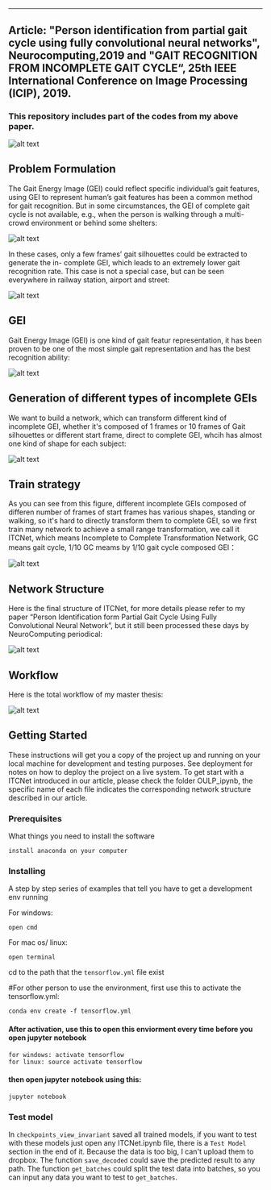 ##

---

[//]: # (Image References)
[image1]: ./example/gait_recognition.png
[image2]: ./example/problem-illustration.jpg
[image3]: ./example/problem-illustration2.jpg
[image4]: ./example/GEI_generation.png
[image5]: ./example/incom_GEI_generation.jpg
[image6]: ./example/train_strategy.jpg
[image7]: ./example/End2End_ITCNet.png
[image8]: ./example/workflow.png

## Article: "Person identification from partial gait cycle using fully convolutional neural networks", Neurocomputing,2019 and "GAIT RECOGNITION FROM INCOMPLETE GAIT CYCLE“, 25th IEEE International Conference on Image Processing (ICIP), 2019.

### This repository includes part of the codes from my above paper.

![alt text][image1]

## Problem Formulation 

The Gait Energy Image (GEI) could reflect specific individual’s gait features, using GEI to represent human’s gait features has been a common method for gait recognition. But in some circumstances, the GEI of complete gait cycle is not available, e.g., when the person is walking through a multi-crowd environment or behind some shelters:

![alt text][image2]

In these cases, only a few frames’ gait silhouettes could be extracted to generate the in- complete GEI, which leads to an extremely lower gait recognition rate. This case is not a special case, but can be seen everywhere in railway station, airport and street:

![alt text][image3]

## GEI

Gait Energy Image (GEI) is one kind of gait featur representation, it has been proven to be one of the most simple gait representation and has the best recognition ability:

![alt text][image4]

## Generation of different types of incomplete GEIs

We want to build a network, which can transform different kind of incomplete GEI, whether it's composed of 1 frames or 10 frames of Gait silhouettes or different start frame, direct to complete GEI, whcih has almost one kind of shape for each subject:

![alt text][image5]

## Train strategy

As you can see from this figure, different incomplete GEIs composed of differen number of frames of start frames has various shapes, standing or walking, so it's hard to directly transform them to complete GEI, so we first train many network to achieve a small range transformation, we call it ITCNet, which means Incomplete to Complete Transformation Network, GC means gait cycle, 1/10 GC meams by 1/10 gait cycle composed GEI： 

![alt text][image6]

## Network Structure

Here is the final structure of ITCNet, for more details please refer to my paper “Person Identification form Partial Gait Cycle Using Fully Convolutional Neural Network”, but it still been processed these days by NeuroComputing periodical:

![alt text][image7]

## Workflow

Here is the total workflow of my master thesis:

![alt text][image8]

## Getting Started

These instructions will get you a copy of the project up and running on your local machine for development and testing purposes. See deployment for notes on how to deploy the project on a live system. To get start with a ITCNet introduced in our article, please check the folder OULP_ipynb, the specific name of each file indicates the corresponding network structure described in our article.

### Prerequisites

What things you need to install the software

```
install anaconda on your computer
```

### Installing

A step by step series of examples that tell you have to get a development env running

For windows:
```
open cmd
```

For mac os/ linux:
```
open terminal
```

cd to the path that the `tensorflow.yml` file exist

#For other person to use the environment, first use this to activate the tensorflow.yml:
```
conda env create -f tensorflow.yml
```

#### After activation, use this to open this enviorment every time before you open jupyter notebook 
```
for windows: activate tensorflow
for linux: source activate tensorflow
```

#### then open jupyter notebook using this:
```
jupyter notebook
```

### Test model

In `checkpoints_view_invariant` saved all trained models, if you want to test with these models just open any ITCNet.ipynb file, there is a `Test Model` section in the end of it. Because the data is too big, I can't upload them to dropbox. The function `save_decoded` could save the predicted result to any path. The function `get_batches` could split the test data into batches, so you can input any data you want to test to `get_batches`. 

